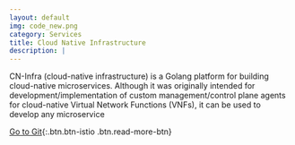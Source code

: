 ```yaml
---
layout: default
img: code_new.png
category: Services
title: Cloud Native Infrastructure
description: |
---
```

  CN-Infra (cloud-native infrastructure) is a Golang platform for building cloud-native microservices. Although it was originally intended for development/implementation of custom management/control plane agents for cloud-native Virtual Network Functions (VNFs), it can be used to develop any microservice



[ Go to Git](http://github.com/ligato/cn-infra){:.btn.btn-istio .btn.read-more-btn}
